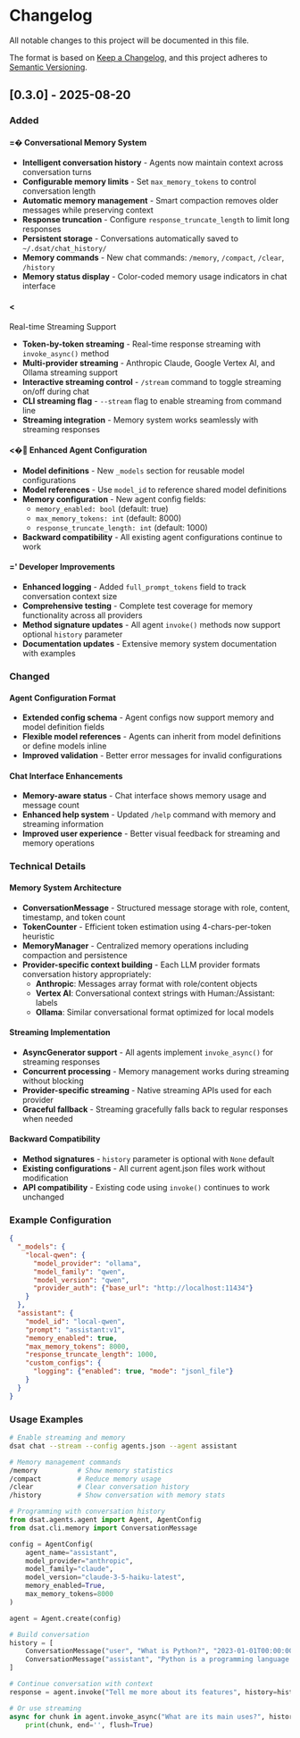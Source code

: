 # Changelog

All notable changes to this project will be documented in this file.

The format is based on [Keep a Changelog](https://keepachangelog.com/en/1.0.0/),
and this project adheres to [Semantic Versioning](https://semver.org/spec/v2.0.0.html).

## [0.3.0] - 2025-08-20

### Added

#### =� Conversational Memory System
- **Intelligent conversation history** - Agents now maintain context across conversation turns
- **Configurable memory limits** - Set `max_memory_tokens` to control conversation length
- **Automatic memory management** - Smart compaction removes older messages while preserving context
- **Response truncation** - Configure `response_truncate_length` to limit long responses
- **Persistent storage** - Conversations automatically saved to `~/.dsat/chat_history/`
- **Memory commands** - New chat commands: `/memory`, `/compact`, `/clear`, `/history`
- **Memory status display** - Color-coded memory usage indicators in chat interface

#### <
 Real-time Streaming Support  
- **Token-by-token streaming** - Real-time response streaming with `invoke_async()` method
- **Multi-provider streaming** - Anthropic Claude, Google Vertex AI, and Ollama streaming support
- **Interactive streaming control** - `/stream` command to toggle streaming on/off during chat
- **CLI streaming flag** - `--stream` flag to enable streaming from command line
- **Streaming integration** - Memory system works seamlessly with streaming responses

#### <� Enhanced Agent Configuration
- **Model definitions** - New `_models` section for reusable model configurations
- **Model references** - Use `model_id` to reference shared model definitions  
- **Memory configuration** - New agent config fields:
  - `memory_enabled: bool` (default: true)
  - `max_memory_tokens: int` (default: 8000) 
  - `response_truncate_length: int` (default: 1000)
- **Backward compatibility** - All existing agent configurations continue to work

#### =' Developer Improvements
- **Enhanced logging** - Added `full_prompt_tokens` field to track conversation context size
- **Comprehensive testing** - Complete test coverage for memory functionality across all providers
- **Method signature updates** - All agent `invoke()` methods now support optional `history` parameter
- **Documentation updates** - Extensive memory system documentation with examples

### Changed

#### Agent Configuration Format
- **Extended config schema** - Agent configs now support memory and model definition fields
- **Flexible model references** - Agents can inherit from model definitions or define models inline
- **Improved validation** - Better error messages for invalid configurations

#### Chat Interface Enhancements  
- **Memory-aware status** - Chat interface shows memory usage and message count
- **Enhanced help system** - Updated `/help` command with memory and streaming information
- **Improved user experience** - Better visual feedback for streaming and memory operations

### Technical Details

#### Memory System Architecture
- **ConversationMessage** - Structured message storage with role, content, timestamp, and token count
- **TokenCounter** - Efficient token estimation using 4-chars-per-token heuristic  
- **MemoryManager** - Centralized memory operations including compaction and persistence
- **Provider-specific context building** - Each LLM provider formats conversation history appropriately:
  - **Anthropic**: Messages array format with role/content objects
  - **Vertex AI**: Conversational context strings with Human:/Assistant: labels
  - **Ollama**: Similar conversational format optimized for local models

#### Streaming Implementation
- **AsyncGenerator support** - All agents implement `invoke_async()` for streaming responses
- **Concurrent processing** - Memory management works during streaming without blocking
- **Provider-specific streaming** - Native streaming APIs used for each provider
- **Graceful fallback** - Streaming gracefully falls back to regular responses when needed

#### Backward Compatibility
- **Method signatures** - `history` parameter is optional with `None` default
- **Existing configurations** - All current agent.json files work without modification  
- **API compatibility** - Existing code using `invoke()` continues to work unchanged

### Example Configuration

```json
{
  "_models": {
    "local-qwen": {
      "model_provider": "ollama",
      "model_family": "qwen", 
      "model_version": "qwen",
      "provider_auth": {"base_url": "http://localhost:11434"}
    }
  },
  "assistant": {
    "model_id": "local-qwen",
    "prompt": "assistant:v1",
    "memory_enabled": true,
    "max_memory_tokens": 8000,
    "response_truncate_length": 1000,
    "custom_configs": {
      "logging": {"enabled": true, "mode": "jsonl_file"}
    }
  }
}
```

### Usage Examples

```bash
# Enable streaming and memory
dsat chat --stream --config agents.json --agent assistant

# Memory management commands
/memory          # Show memory statistics
/compact         # Reduce memory usage
/clear           # Clear conversation history
/history         # Show conversation with memory stats
```

```python
# Programming with conversation history
from dsat.agents.agent import Agent, AgentConfig
from dsat.cli.memory import ConversationMessage

config = AgentConfig(
    agent_name="assistant",
    model_provider="anthropic",
    model_family="claude",
    model_version="claude-3-5-haiku-latest", 
    memory_enabled=True,
    max_memory_tokens=8000
)

agent = Agent.create(config)

# Build conversation
history = [
    ConversationMessage("user", "What is Python?", "2023-01-01T00:00:00", 8),
    ConversationMessage("assistant", "Python is a programming language.", "2023-01-01T00:01:00", 12)
]

# Continue conversation with context
response = agent.invoke("Tell me more about its features", history=history)

# Or use streaming
async for chunk in agent.invoke_async("What are its main uses?", history=history):
    print(chunk, end='', flush=True)
```